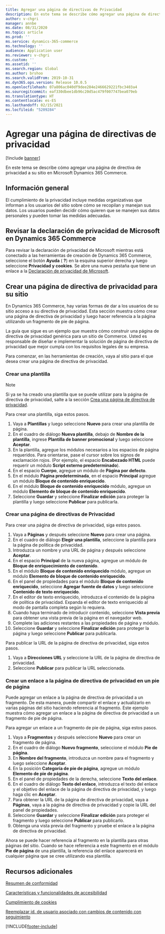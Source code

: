 ```yaml
---
title: Agregar una página de directivas de Privacidad
description: En este tema se describe cómo agregar una página de directiva de privacidad a su sitio en Microsoft Dynamics 365 Commerce.
author: v-chgri
manager: annbe
ms.date: 08/31/2020
ms.topic: article
ms.prod: ''
ms.service: dynamics-365-commerce
ms.technology: ''
audience: Application user
ms.reviewer: v-chgri
ms.custom: ''
ms.assetid: ''
ms.search.region: Global
ms.author: brshoo
ms.search.validFrom: 2019-10-31
ms.dyn365.ops.version: Release 10.0.5
ms.openlocfilehash: 07a806ac040df9dee284e2466629221fbc3403a4
ms.sourcegitcommit: eaf330dbee1db96c20d5ac479f007747bea079eb
ms.translationtype: HT
ms.contentlocale: es-ES
ms.lasthandoff: 02/15/2021
ms.locfileid: "5209284"
---
```

# <a name="add-a-privacy-policy-page"></a>Agregar una página de directivas de privacidad


[!include [banner](includes/banner.md)]

En este tema se describe cómo agregar una página de directiva de privacidad a su sitio en Microsoft Dynamics 365 Commerce.

## <a name="overview"></a>Información general

El cumplimiento de la privacidad incluye medidas organizativas que informan a los usuarios del sitio sobre cómo se recopilan y manejan sus datos. Los usuarios pueden decidir cómo quieren que se manejen sus datos personales y pueden tomar las medidas adecuadas.

## <a name="review-the-microsoft-privacy-statement-in-dynamics-365-commerce"></a>Revisar la declaración de privacidad de Microsoft en Dynamics 365 Commerce

Para revisar la declaración de privacidad de Microsoft mientras está conectado a las herramientas de creación de Dynamics 365 Commerce, seleccione el botón **Ayuda** ( **?**) en la esquina superior derecha y luego seleccione **Privacidad y cookies**. Se abre una nueva pestaña que tiene un enlace a la [Declaración de privacidad de Microsoft](https://privacy.microsoft.com/privacystatement).

## <a name="build-a-privacy-policy-page-for-your-site"></a>Crear una página de directiva de privacidad para su sitio

En Dynamics 365 Commerce, hay varias formas de dar a los usuarios de su sitio acceso a su directiva de privacidad. Esta sección muestra cómo crear una página de directiva de privacidad y luego hacer referencia a la página utilizando un fragmento de pie de página.

La guía que sigue es un ejemplo que muestra cómo construir una página de directiva de privacidad genérica para un sitio de Commerce. Usted es responsable de diseñar e implementar la solución de página de directiva de privacidad que mejor cumpla con los requisitos legales de su empresa.

Para comenzar, en las herramientas de creación, vaya al sitio para el que desea crear una página de directiva de privacidad.

### <a name="create-a-template"></a>Crear una plantilla

> [!NOTE]
> Si ya se ha creado una plantilla que se puede utilizar para la página de directiva de privacidad, salte a la sección [Crea una página de directiva de privacidad](#build-a-privacy-policy-page).

Para crear una plantilla, siga estos pasos.

1. Vaya a **Plantillas** y luego seleccione **Nuevo** para crear una plantilla de página.
1. En el cuadro de diálogo **Nueva plantilla**, debajo de **Nombre de la plantilla**, ingrese **Plantilla de banner promocional** y luego seleccione **Aceptar**.
1. En la plantilla, agregue los módulos necesarios a los espacios de página requeridos. Para orientarse, pase el cursor sobre los signos de exclamación rojos. (Por ejemplo, el espacio **Encabezado HTML** puede requerir un módulo **Script externo predeterminado**).
1. En el espacio **Cuerpo**, agregue un módulo de **Página por defecto**.
1. En el módulo **Página predeterminada**, en el espacio **Principal** agregue un módulo **Bloque de contenido enriquecido**.
1. En el módulo **Bloque de contenido enriquecido** módulo, agregue un módulo **Elemento de bloque de contenido enriquecido**.
1. Seleccione **Guardar** y seleccione **Finalizar edición** para proteger la plantilla y luego seleccione **Publicar** para publicarla.

### <a name="build-a-privacy-policy-page"></a>Crear una página de directivas de Privacidad

Para crear una página de directiva de privacidad, siga estos pasos.

1. Vaya a **Páginas** y después seleccione **Nuevo** para crear una página.
1. En el cuadro de diálogo **Elegir una plantilla**, seleccione la plantilla para la página de política de privacidad.
1. Introduzca un nombre y una URL de página y después seleccione **Aceptar**. 
1. En el espacio **Principal** de la nueva página, agregue un módulo de **Bloque de enriquecimiento de contenido**.
1. En el módulo **Bloque de contenido enriquecido** módulo, agregue un módulo **Elemento de bloque de contenido enriquecido**.
1. En el panel de propiedades para el módulo **Bloque de contenido enriquecido**, seleccione **Agregar fuente de datos** y luego seleccione **Contenido de texto enriquecido**.
1. En el editor de texto enriquecido, introduzca el contenido de la página de política de privacidad. Expanda el editor de texto enriquecido al modo de pantalla completa según lo requiera.
1. Cuando haya terminado de introducir contenido, seleccione **Vista previa** para obtener una vista previa de la página en el navegador web.
1. Complete las adiciones restantes a las propiedades de página y módulo.
1. Seleccione **Guardar** y seleccione **Finalizar edición** para proteger la página y luego seleccione **Publicar** para publicarla.

Para publicar la URL de la página de directiva de privacidad, siga estos pasos.

1. Vaya a **Direcciones URL** y seleccione la URL de la página de directiva de privacidad.
1. Seleccione **Publicar** para publicar la URL seleccionada.

### <a name="create-a-link-to-the-privacy-policy-page-in-a-footer"></a>Crear un enlace a la página de directiva de privacidad en un pie de página

Puede agregar un enlace a la página de directiva de privacidad a un fragmento. De esta manera, puede compartir el enlace y actualizarlo en varias páginas del sitio haciendo referencia al fragmento. Este ejemplo muestra cómo agregar un enlace a la página de directiva de privacidad a un fragmento de pie de página.

Para agregar un enlace a un fragmento de pie de página, siga estos pasos.

1. Vaya a **Fragmentos** y después seleccione **Nuevo** para crear un fragmento de página.
1. En el cuadro de diálogo **Nuevo fragmento**, seleccione el módulo **Pie de página**.
1. En **Nombre del fragmento**, introduzca un nombre para el fragmento y luego seleccione **Aceptar**.
1. En la posición **Categoría de pie de página**, agregue un módulo **Elemento de pie de página**.
1. En el panel de propiedades de la derecha, seleccione **Texto del enlace**.
1. En el cuadro de diálogo **Texto del enlace**, introduzca el texto del enlace y el objetivo del enlace de la página de directiva de privacidad, y luego haga clic en **Aceptar**.
1. Para obtener la URL de la página de directiva de privacidad, vaya a **Páginas**, vaya a la página de directiva de privacidad y copie la URL del panel de propiedades.
1. Seleccione **Guardar** y seleccione **Finalizar edición** para proteger el fragmento y luego seleccione **Publicar** para publicarlo.
1. Obtenga una vista previa del fragmento y pruebe el enlace a la página de directiva de privacidad.

Ahora se puede hacer referencia al fragmento en la plantilla para otras páginas del sitio. Cuando se hace referencia a este fragmento en el módulo **Pie de página** de una plantilla, la referencia del enlace aparecerá en cualquier página que se cree utilizando esa plantilla.

## <a name="additional-resources"></a>Recursos adicionales

[Resumen de conformidad](compliance-overview.md)

[Características y funcionalidades de accesibilidad](accessibility.md)

[Cumplimiento de cookies](cookie-compliance.md)

[Reemplazar id. de usuario asociado con cambios de contenido con seguimiento](replace-IDs-tracked-changes.md)


[!INCLUDE[footer-include](../includes/footer-banner.md)]